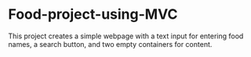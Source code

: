 # Food-project-using-MVC
This project creates a simple webpage with a text input for entering food names, a search button, and two empty containers for content. 
